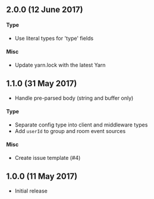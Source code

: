 ## 2.0.0 (12 June 2017)

#### Type

* Use literal types for 'type' fields

#### Misc

* Update yarn.lock with the latest Yarn

## 1.1.0 (31 May 2017)

* Handle pre-parsed body (string and buffer only)

#### Type

* Separate config type into client and middleware types
* Add `userId` to group and room event sources

#### Misc

* Create issue template (#4)

## 1.0.0 (11 May 2017)

* Initial release
